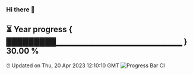 ### Hi there 👋
⏳ Year progress { █████████▁▁▁▁▁▁▁▁▁▁▁▁▁▁▁▁▁▁▁▁▁ } 30.00 %
---
⏰ Updated on Thu, 20 Apr 2023 12:10:10 GMT
![Progress Bar CI](https://github.com/Moyi321/Moyi321/workflows/Progress%20Bar%20CI/badge.svg)
